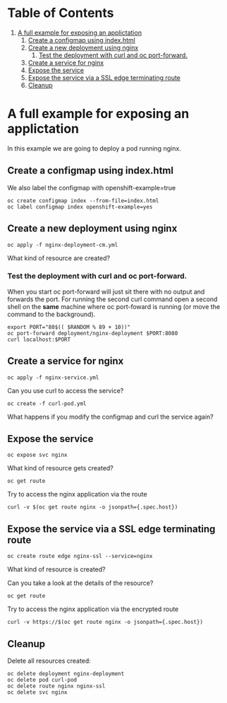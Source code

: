
# Table of Contents

1.  [A full example for exposing an applictation](#org7872053)
    1.  [Create a configmap using index.html](#org850b8bd)
    2.  [Create a new deployment using nginx](#org88399d4)
        1.  [Test the deployment with curl and oc port-forward.](#org4c44394)
    3.  [Create a service for nginx](#orgaa869fc)
    4.  [Expose the service](#orgea58615)
    5.  [Expose the service via a SSL edge terminating route](#org37f2911)
    6.  [Cleanup](#orga970ef2)


<a id="org7872053"></a>

# A full example for exposing an applictation

In this example we are going to deploy a pod running nginx.


<a id="org850b8bd"></a>

## Create a configmap using index.html

We also label the configmap with <span class="underline">openshift-example=true</span>

    oc create configmap index --from-file=index.html
    oc label configmap index openshift-example=yes


<a id="org88399d4"></a>

## Create a new deployment using nginx

    oc apply -f nginx-deployment-cm.yml

What kind of resource are created?


<a id="org4c44394"></a>

### Test the deployment with curl and oc port-forward.

When you start <span class="underline">oc port-forward</span> will just sit there with no output
and forwards the port. For running the second <span class="underline">curl</span> command open a
second shell on the **same** machine where <span class="underline">oc port-foward</span> is
running (or move the command to the background).

    export PORT="80$(( $RANDOM % 89 + 10))"
    oc port-forward deployment/nginx-deployment $PORT:8080
    curl localhost:$PORT


<a id="orgaa869fc"></a>

## Create a service for nginx

    oc apply -f nginx-service.yml

Can you use curl to access the service?

    oc create -f curl-pod.yml

What happens if you modify the configmap and curl the service again?


<a id="orgea58615"></a>

## Expose the service

    oc expose svc nginx

What kind of resource gets created?

    oc get route

Try to access the nginx application via the route

    curl -v $(oc get route nginx -o jsonpath={.spec.host})


<a id="org37f2911"></a>

## Expose the service via a SSL edge terminating route

    oc create route edge nginx-ssl --service=nginx

What kind of resource is created?

Can you take a look at the details of the resource?

    oc get route

Try to access the nginx application via the encrypted route

    curl -v https://$(oc get route nginx -o jsonpath={.spec.host})


<a id="orga970ef2"></a>

## Cleanup

Delete all resources created:

    oc delete deployment nginx-deployment
    oc delete pod curl-pod
    oc delete route nginx nginx-ssl
    oc delete svc nginx
